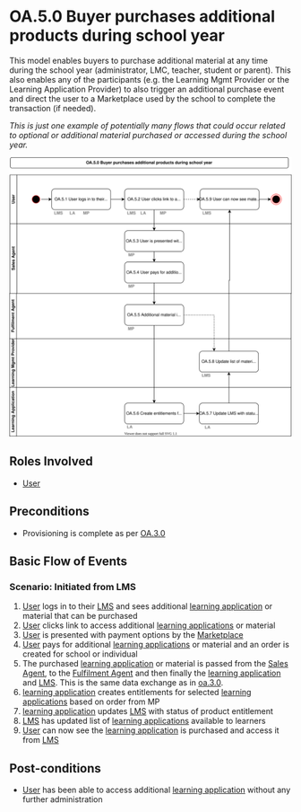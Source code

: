 # OA.5.0 Buyer purchases additional products during school year

This model enables buyers to purchase additional material at any time during the school year (administrator, LMC, teacher, student or parent).  This also enables any of the participants (e.g. the Learning Mgmt Provider or the Learning Application Provider) to also trigger an additional purchase event and direct the user to a Marketplace used by the school to complete the transaction (if needed).

_This is just one example of potentially many flows that could occur related to optional or additional material purchased or accessed during the school year._

![Process Diagram](../diagrams/process-diagrams-OA.5.0.svg)

## Roles Involved

  - [User](../roles/user.md)

## Preconditions

  - Provisioning is complete as per [OA.3.0](./oa.3.0-sales-agent-delivers-products.md)

## Basic Flow of Events

### Scenario: Initiated from LMS

1. [User](../roles/user.md) logs in to their [LMS](../services/learning-management-system.md) and sees additional [learning application](../services/learning-application.md) or material that can be purchased
2. [User](../roles/user.md) clicks link to access additional [learning applications](../services/learning-application.md) or material
3. [User](../roles/user.md) is presented with payment options by the [Marketplace](../services/marketplace.md)
4. [User](../roles/user.md) pays for additional [learning applications](../services/learning-application.md) or material and an order is created for school or individual
5. The purchased [learning application](../services/learning-application.md) or material is passed from the [Sales Agent](../roles/sales-agent.md), to the [Fulfilment Agent](../roles/fulfilment-agent.md) and then finally the [learning application](../services/learning-application.md) and [LMS](../services/learning-management-system.md).  This is the same data exchange as in [oa.3.0](./oa.3.0-sales-agent-delivers-products.md).
6. [learning application](../services/learning-application.md) creates entitlements for selected [learning applications](../services/learning-application.md) based on order from MP
7. [learning application](../services/learning-application.md) updates [LMS](../services/learning-management-system.md) with status of product entitlement
8. [LMS](../services/learning-management-system.md) has updated list of [learning applications](../services/learning-application.md) available to learners
9. [User](../roles/user.md) can now see the [learning application](../services/learning-application.md) is purchased and access it from [LMS](../services/learning-management-system.md)

## Post-conditions

  - [User](../roles/user.md) has been able to access additional [learning application](../services/learning-application.md) without any further administration

